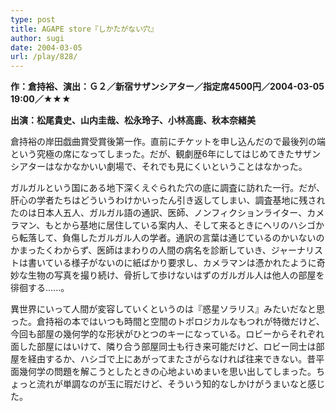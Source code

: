 ```yaml
---
type: post
title: AGAPE store『しかたがない穴』
author: sugi
date: 2004-03-05
url: /play/828/
---
```

**作：倉持裕、演出：Ｇ２／新宿サザンシアター／指定席4500円／2004-03-05 19:00／★★★**

**出演：松尾貴史、山内圭哉、松永玲子、小林高鹿、秋本奈緒美**

倉持裕の岸田戯曲賞受賞後第一作。直前にチケットを申し込んだので最後列の端という究極の席になってしまった。だが、観劇歴6年にしてはじめてきたサザンシアターはなかなかいい劇場で、それでも見にくいということはなかった。

ガルガルという国にある地下深くえぐられた穴の底に調査に訪れた一行。だが、肝心の学者たちはどういうわけかいったん引き返してしまい、調査基地に残されたのは日本人五人、ガルガル語の通訳、医師、ノンフィクションライター、カメラマン、もとから基地に居住している案内人、そして来るときにヘリのハシゴから転落して、負傷したガルガル人の学者。通訳の言葉は通じているのかいないのかまったくわからず、医師はまわりの人間の病名を診断していき、ジャーナリストは書いている様子がないのに紙ばかり要求し、カメラマンは憑かれたように奇妙な生物の写真を撮り続け、骨折して歩けないはずのガルガル人は他人の部屋を徘徊する......。

異世界にいって人間が変容していくというのは『惑星ソラリス』みたいだなと思った。倉持裕の本ではいつも時間と空間のトポロジカルなもつれが特徴だけど、今回も部屋の幾何学的な形状がひとつのキーになっている。ロビーからそれぞれ面した部屋にはいけて、隣り合う部屋同士も行き来可能だけど、ロビー同士は部屋を経由するか、ハシゴで上にあがってまたさがらなければ往来できない。昔平面幾何学の問題を解こうとしたときの心地よいめまいを思い出してしまった。ちょっと流れが単調なのが玉に瑕だけど、そういう知的なしかけがうまいなと感じた。
